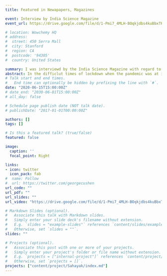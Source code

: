 ```yaml
---
title: Featured in Newapapers, Magazines

event: Interview by India Science Magazine
event_url: https://drive.google.com/file/d/1-Pmi7_4MLH-BOqkjdbs4kuBbxTKdYNbn/view?usp=drivesdk

# location: Wowchemy HQ
# address:
#  street: 450 Serra Mall
#  city: Stanford
#  region: CA
#  postcode: '94305'
#  country: United States

summary: I was interviewd by the India Science Magazine with regard to the Sahayak Robot which was developed to aid doctors and nurses in treating COVID affected patients.
abstract: In the difficlut times of lockdown when the pandemic was at its peak, I converted a hospital trolley into an automated robot that can be wirelessly controlled. Such a robot can be used by the hospital staff to deliver food packets and medicines to the Covid-19 patients and maintain a safe distance. The robot is also equipped with a display screen, camera, and a speaker which can be used by the doctors for video communication with the patients. The robot is being currently tested at AIIMS Nagpur to serve coronavirus patients. This was achieved in a span of just 9 days and hence gained a lot of attention on the social media. This interview is on the same lines about how the idea originated and the way we actually made it happen. 
# Talk start and end times.
#   End time can optionally be hidden by prefixing the line with `#`.
date: "2020-06-15T15:00:00Z"
# date_end: "2030-06-01T15:00:00Z"
# all_day: false

# Schedule page publish date (NOT talk date).
# publishDate: "2017-01-01T00:00:00Z"

authors: []
tags: []

# Is this a featured talk? (true/false)
featured: false

image:
  caption: ''
  focal_point: Right

links:
- icon: twitter
  icon_pack: fab
#  name: Follow
#  url: https://twitter.com/georgecushen
url_code: ""
url_pdf: ""
url_slides: ""
url_video: "https://drive.google.com/file/d/1-Pmi7_4MLH-BOqkjdbs4kuBbxTKdYNbn/view?usp=drivesdk"

# Markdown Slides (optional).
#   Associate this talk with Markdown slides.
#   Simply enter your slide deck's filename without extension.
#   E.g. `slides = "example-slides"` references `content/slides/example-slides.md`.
#   Otherwise, set `slides = ""`.
slides: ""

# Projects (optional).
#   Associate this post with one or more of your projects.
#   Simply enter your project's folder or file name without extension.
#   E.g. `projects = ["internal-project"]` references `content/project/deep-learning/index.md`.
#   Otherwise, set `projects = []`.
projects: ["content/project/Sahayak/index.md"]
---
```

